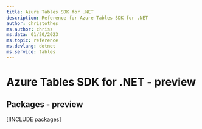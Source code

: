```yaml
---
title: Azure Tables SDK for .NET
description: Reference for Azure Tables SDK for .NET
author: christothes
ms.author: chriss
ms.data: 01/20/2023
ms.topic: reference
ms.devlang: dotnet
ms.service: tables
---
```

# Azure Tables SDK for .NET - preview
## Packages - preview
[!INCLUDE [packages](tables-index.md)]